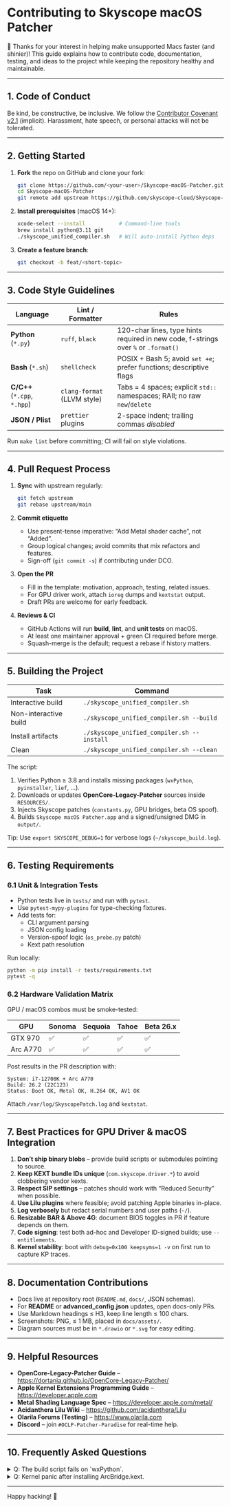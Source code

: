 # Contributing to **Skyscope macOS Patcher**

:tada: Thanks for your interest in helping make unsupported Macs faster (and shinier)! This guide explains how to contribute code, documentation, testing, and ideas to the project while keeping the repository healthy and maintainable.

---

## 1. Code of Conduct

Be kind, be constructive, be inclusive. We follow the [Contributor Covenant v2.1](https://www.contributor-covenant.org/version/2/1/code_of_conduct/) (implicit). Harassment, hate speech, or personal attacks will not be tolerated.

---

## 2. Getting Started

1. **Fork** the repo on GitHub and clone your fork:

   ```bash
   git clone https://github.com/<your-user>/Skyscope-macOS-Patcher.git
   cd Skyscope-macOS-Patcher
   git remote add upstream https://github.com/skyscope-cloud/Skyscope-macOS-Patcher.git
   ```

2. **Install prerequisites** (macOS 14+):

   ```bash
   xcode-select --install           # Command-line tools
   brew install python@3.11 git
   ./skyscope_unified_compiler.sh   # Will auto-install Python deps
   ```

3. **Create a feature branch**:

   ```bash
   git checkout -b feat/<short-topic>
   ```

---

## 3. Code Style Guidelines

| Language | Lint / Formatter | Rules |
|----------|-----------------|-------|
| **Python** (`*.py`) | `ruff`, `black` | 120-char lines, type hints required in new code, f-strings over `%` or `.format()` |
| **Bash**  (`*.sh`) | `shellcheck`     | POSIX + Bash 5; avoid `set +e`; prefer functions; descriptive flags |
| **C/C++** (`*.cpp`, `*.hpp`) | `clang-format` (LLVM style) | Tabs = 4 spaces; explicit `std::` namespaces; RAII; no raw `new`/`delete` |
| **JSON / Plist** | `prettier` plugins | 2-space indent; trailing commas *disabled* |

Run `make lint` before committing; CI will fail on style violations.

---

## 4. Pull Request Process

1. **Sync** with upstream regularly:

   ```bash
   git fetch upstream
   git rebase upstream/main
   ```

2. **Commit etiquette**

   * Use present-tense imperative: “Add Metal shader cache”, not “Added”.
   * Group logical changes; avoid commits that mix refactors and features.
   * Sign-off (`git commit -s`) if contributing under DCO.

3. **Open the PR**

   * Fill in the template: motivation, approach, testing, related issues.
   * For GPU driver work, attach `ioreg` dumps and `kextstat` output.
   * Draft PRs are welcome for early feedback.

4. **Reviews & CI**

   * GitHub Actions will run **build**, **lint**, and **unit tests** on macOS.
   * At least one maintainer approval + green CI required before merge.
   * Squash-merge is the default; request a rebase if history matters.

---

## 5. Building the Project

| Task | Command |
|------|---------|
| Interactive build | `./skyscope_unified_compiler.sh` |
| Non-interactive build | `./skyscope_unified_compiler.sh --build` |
| Install artifacts   | `./skyscope_unified_compiler.sh --install` |
| Clean | `./skyscope_unified_compiler.sh --clean` |

The script:

1. Verifies Python ≥ 3.8 and installs missing packages (`wxPython`, `pyinstaller`, `lief`, …).
2. Downloads or updates **OpenCore-Legacy-Patcher** sources inside `RESOURCES/`.
3. Injects Skyscope patches (`constants.py`, GPU bridges, beta OS spoof).
4. Builds `Skyscope macOS Patcher.app` and a signed/unsigned DMG in `output/`.

Tip: Use `export SKYSCOPE_DEBUG=1` for verbose logs (`~/skyscope_build.log`).

---

## 6. Testing Requirements

### 6.1 Unit & Integration Tests

* Python tests live in `tests/` and run with `pytest`.
* Use `pytest-mypy-plugins` for type-checking fixtures.
* Add tests for:
  * CLI argument parsing
  * JSON config loading
  * Version-spoof logic (`os_probe.py` patch)
  * Kext path resolution

Run locally:

```bash
python -m pip install -r tests/requirements.txt
pytest -q
```

### 6.2 Hardware Validation Matrix

GPU / macOS combos must be smoke-tested:

| GPU | Sonoma | Sequoia | Tahoe | Beta 26.x |
|-----|--------|---------|-------|-----------|
| GTX 970 | ✅ | ✅ | ✅ | ✅ |
| Arc A770 | ✅ | ✅ | ✅ | ✅ |

Post results in the PR description with:

```text
System: i7-12700K + Arc A770
Build: 26.2 (22C123)
Status: Boot OK, Metal OK, H.264 OK, AV1 OK
```

Attach `/var/log/SkyscopePatch.log` and `kextstat`.

---

## 7. Best Practices for GPU Driver & macOS Integration

1. **Don’t ship binary blobs** – provide build scripts or submodules pointing to source.
2. **Keep KEXT bundle IDs unique** (`com.skyscope.driver.*`) to avoid clobbering vendor kexts.
3. **Respect SIP settings** – patches should work with “Reduced Security” when possible.
4. **Use Lilu plugins** where feasible; avoid patching Apple binaries in-place.
5. **Log verbosely** but redact serial numbers and user paths (`~/`).
6. **Resizable BAR & Above 4G**: document BIOS toggles in PR if feature depends on them.
7. **Code signing**: test both ad-hoc and Developer ID-signed builds; use `--entitlements`.
8. **Kernel stability**: boot with `debug=0x100 keepsyms=1 -v` on first run to capture KP traces.

---

## 8. Documentation Contributions

* Docs live at repository root (`README.md`, `docs/`, JSON schemas).
* For **README** or **advanced_config.json** updates, open docs-only PRs.
* Use Markdown headings ≤ H3, keep line length ≤ 100 chars.
* Screenshots: PNG, ≤ 1 MB, placed in `docs/assets/`.
* Diagram sources must be in `*.drawio` or `*.svg` for easy editing.

---

## 9. Helpful Resources

* **OpenCore-Legacy-Patcher Guide** – https://dortania.github.io/OpenCore-Legacy-Patcher/
* **Apple Kernel Extensions Programming Guide** – https://developer.apple.com
* **Metal Shading Language Spec** – https://developer.apple.com/metal/
* **Acidanthera Lilu Wiki** – https://github.com/acidanthera/Lilu
* **Olarila Forums (Testing)** – https://www.olarila.com
* **Discord** – join `#OCLP-Patcher-Paradise` for real-time help.

---

## 10. Frequently Asked Questions

<details>
<summary>Q: The build script fails on `wxPython`.</summary>

wxPython wheels lag behind new macOS SDKs. Try:

```bash
pip install -U pip wheel setuptools
ARCHFLAGS="-arch arm64 -arch x86_64" pip install wxPython==4.2.1
```

or `brew install wxpython`.
</details>

<details>
<summary>Q: Kernel panic after installing ArcBridge.kext.</summary>

Boot with `keepsyms=1 debug=0x100` and attach the panic log to your issue. Check that Resizable BAR is **enabled** in BIOS.
</details>

---

Happy hacking! :rocket:
